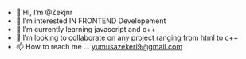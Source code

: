 - 👋 Hi, I’m @Zekjnr
- 👀 I’m interested IN FRONTEND Developement
- 🌱 I’m currently learning javascript and c++
- 💞️ I’m looking to collaborate on any project ranging from html to c++
- 📫 How to reach me ... yumusazekeri9@gmail.com

<!---
Zekjnr/Zekjnr is a ✨ special ✨ repository because its `README.md` (this file) appears on your GitHub profile.
You can click the Preview link to take a look at your changes.
--->
